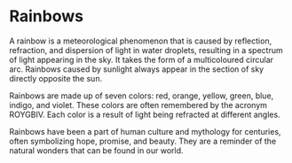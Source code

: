 # Rainbows

A rainbow is a meteorological phenomenon that is caused by reflection, refraction, and dispersion of light in water droplets, resulting in a spectrum of light appearing in the sky. It takes the form of a multicoloured circular arc. Rainbows caused by sunlight always appear in the section of sky directly opposite the sun.

Rainbows are made up of seven colors: red, orange, yellow, green, blue, indigo, and violet. These colors are often remembered by the acronym ROYGBIV. Each color is a result of light being refracted at different angles.

Rainbows have been a part of human culture and mythology for centuries, often symbolizing hope, promise, and beauty. They are a reminder of the natural wonders that can be found in our world.